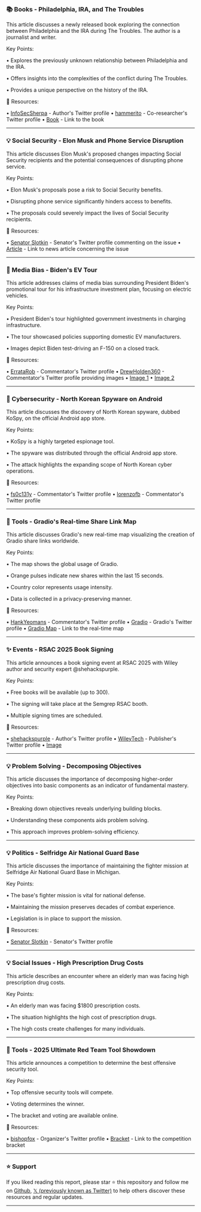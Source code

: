 ### 📚 Books - Philadelphia, IRA, and The Troubles

This article discusses a newly released book exploring the connection between Philadelphia and the IRA during The Troubles.  The author is a journalist and writer.

Key Points:

• Explores the previously unknown relationship between Philadelphia and the IRA.


• Offers insights into the complexities of the conflict during The Troubles.


• Provides a unique perspective on the history of the IRA.


🔗 Resources:

• [InfoSecSherpa](https://x.com/InfoSecSherpa) - Author's Twitter profile
• [hammerito](https://x.com/hammerito) - Co-researcher's Twitter profile
• [Book](https://t.co/ktVB1vS7NR) - Link to the book


---

### 💡 Social Security - Elon Musk and Phone Service Disruption

This article discusses Elon Musk's proposed changes impacting Social Security recipients and the potential consequences of disrupting phone service.

Key Points:

• Elon Musk's proposals pose a risk to Social Security benefits.


• Disrupting phone service significantly hinders access to benefits.


•  The proposals could severely impact the lives of Social Security recipients.


🔗 Resources:

• [Senator Slotkin](https://x.com/SenatorSlotkin) - Senator's Twitter profile commenting on the issue
• [Article](https://t.co/ntgo5Nz7et) - Link to news article concerning the issue


---

### 🤖 Media Bias - Biden's EV Tour

This article addresses claims of media bias surrounding President Biden's promotional tour for his infrastructure investment plan, focusing on electric vehicles.

Key Points:

• President Biden's tour highlighted government investments in charging infrastructure.


• The tour showcased policies supporting domestic EV manufacturers.


• Images depict Biden test-driving an F-150 on a closed track.



🔗 Resources:

• [ErrataRob](https://x.com/ErrataRob) -  Commentator's Twitter profile
• [DrewHolden360](https://x.com/DrewHolden360) -  Commentator's Twitter profile providing images
• [Image 1](https://pbs.twimg.com/media/Gl2LH-IWMAAzyIZ?format=jpg&name=small)
• [Image 2](https://pbs.twimg.com/media/Gl2LH-HX0AAfPKG?format=jpg&name=small)


---

### 🤖 Cybersecurity - North Korean Spyware on Android

This article discusses the discovery of North Korean spyware, dubbed KoSpy, on the official Android app store.

Key Points:

• KoSpy is a highly targeted espionage tool.


• The spyware was distributed through the official Android app store.


• The attack highlights the expanding scope of North Korean cyber operations.



🔗 Resources:

• [fs0c131y](https://x.com/fs0c131y) -  Commentator's Twitter profile
• [lorenzofb](https://x.com/lorenzofb) -  Commentator's Twitter profile


---

### 🚀 Tools - Gradio's Real-time Share Link Map

This article discusses Gradio's new real-time map visualizing the creation of Gradio share links worldwide.

Key Points:

• The map shows the global usage of Gradio.


• Orange pulses indicate new shares within the last 15 seconds.


• Country color represents usage intensity.


• Data is collected in a privacy-preserving manner.


🔗 Resources:

• [HankYeomans](https://x.com/HankYeomans) - Commentator's Twitter profile
• [Gradio](https://x.com/Gradio) - Gradio's Twitter profile
• [Gradio Map](https://stats.gradio.live/map) - Link to the real-time map


---

### ✨ Events - RSAC 2025 Book Signing

This article announces a book signing event at RSAC 2025 with Wiley author and security expert @shehackspurple.

Key Points:

• Free books will be available (up to 300).


• The signing will take place at the Semgrep RSAC booth.


•  Multiple signing times are scheduled.


🔗 Resources:

• [shehackspurple](https://x.com/shehackspurple) - Author's Twitter profile
• [WileyTech](https://x.com/WileyTech) - Publisher's Twitter profile
• [Image](https://pbs.twimg.com/media/Gl3m4u9XYAAwAkT?format=jpg&name=small)


---

### 💡 Problem Solving - Decomposing Objectives

This article discusses the importance of decomposing higher-order objectives into basic components as an indicator of fundamental mastery.

Key Points:

•  Breaking down objectives reveals underlying building blocks.


•  Understanding these components aids problem solving.


•  This approach improves problem-solving efficiency.


---

### 💡 Politics - Selfridge Air National Guard Base

This article discusses the importance of maintaining the fighter mission at Selfridge Air National Guard Base in Michigan.

Key Points:

• The base's fighter mission is vital for national defense.


•  Maintaining the mission preserves decades of combat experience.


• Legislation is in place to support the mission.


🔗 Resources:

• [Senator Slotkin](https://x.com/SenatorSlotkin) - Senator's Twitter profile


---

### 💡 Social Issues - High Prescription Drug Costs

This article describes an encounter where an elderly man was facing high prescription drug costs.

Key Points:

• An elderly man was facing $1800 prescription costs.


• The situation highlights the high cost of prescription drugs.


•  The high costs create challenges for many individuals.



---

### 🚀 Tools - 2025 Ultimate Red Team Tool Showdown

This article announces a competition to determine the best offensive security tool.

Key Points:

• Top offensive security tools will compete.


• Voting determines the winner.


• The bracket and voting are available online.


🔗 Resources:

• [bishopfox](https://x.com/bishopfox) -  Organizer's Twitter profile
• [Bracket](https://bfx.social/3DmYDZa) - Link to the competition bracket


---

### ⭐️ Support

If you liked reading this report, please star ⭐️ this repository and follow me on [Github](https://github.com/Drix10), [𝕏 (previously known as Twitter)](https://x.com/DRIX_10_) to help others discover these resources and regular updates.

---